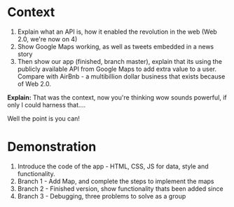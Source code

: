 # Context

1. Explain what an API is, how it enabled the revolution in the web (Web 2.0, we're now on 4)
2. Show Google Maps working, as well as tweets embedded in a news story
3. Then show our app (finished, branch master), explain that its using the publicly available API from Google Maps to add extra value to a user. Compare with AirBnb - a multibillion dollar business that exists because of Web 2.0.

**Explain:** That was the context, now you're thinking wow sounds powerful, if only I could harness that....

Well the point is you can!

# Demonstration 

1. Introduce the code of the app - HTML, CSS, JS for data, style and functionality.
2. Branch 1 - Add Map, and complete the steps to implement the maps
3. Branch 2 - Finished version, show functionality thats been added since
4. Branch 3 - Debugging, three problems to solve as a group

